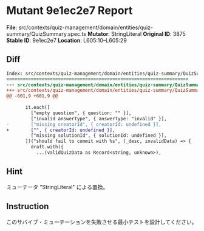 # Mutant 9e1ec2e7 Report

**File**: src/contexts/quiz-management/domain/entities/quiz-summary/QuizSummary.spec.ts
**Mutator**: StringLiteral
**Original ID**: 3875
**Stable ID**: 9e1ec2e7
**Location**: L605:10–L605:29

## Diff

```diff
Index: src/contexts/quiz-management/domain/entities/quiz-summary/QuizSummary.spec.ts
===================================================================
--- src/contexts/quiz-management/domain/entities/quiz-summary/QuizSummary.spec.ts	original
+++ src/contexts/quiz-management/domain/entities/quiz-summary/QuizSummary.spec.ts	mutated #3875
@@ -601,9 +601,9 @@
 
       it.each([
         ["empty question", { question: "" }],
         ["invalid answerType", { answerType: "invalid" }],
-        ["missing creatorId", { creatorId: undefined }],
+        ["", { creatorId: undefined }],
         ["missing solutionId", { solutionId: undefined }],
       ])("should fail to commit with %s", (_desc, invalidData) => {
         draft.with({
           ...(validQuizData as Record<string, unknown>),
```

## Hint

ミューテータ "StringLiteral" による置換。

## Instruction

このサバイブ・ミューテーションを失敗させる最小テストを設計してください。
